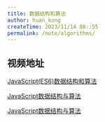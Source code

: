 ```yaml
---
title: 数据结构和算法
author: huan_kong
createTime: 2023/11/14 08::55
permalink: /note/algorithms/
---
```


## 视频地址

[JavaScript(ES6)数据结构和算法](https://www.bilibili.com/video/BV1a5411t7vZ)

[JavaScript数据结构与算法](https://www.bilibili.com/video/BV1ay4y1X7xd)

[JavaScript数据结构与算法](https://www.bilibili.com/video/BV1x7411L7Q7)
